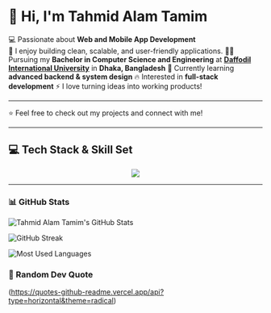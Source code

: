 # 👋 Hi, I'm Tahmid Alam Tamim

💻 Passionate about **Web and Mobile App Development**  
🚀 I enjoy building clean, scalable, and user-friendly applications.
🧑‍🎓 Pursuing my **Bachelor in Computer Science and Engineering** at **<a href="https://daffodilvarsity.edu.bd/">Daffodil International University</a>** in **Dhaka, Bangladesh**
🌱 Currently learning **advanced backend & system design**
🔥 Interested in **full-stack development**
⚡ I love turning ideas into working products!

---

⭐️ Feel free to check out my projects and connect with me!

---

## 💻 Tech Stack & Skill Set
<p align="center">
  <img src="https://skillicons.dev/icons?i=html,css,js,bootstrap,tailwind,react,php,laravel,python,django,mysql,postgres,git,github" />
</p>

---

### 📊 GitHub Stats

![Tahmid Alam Tamim's GitHub Stats](https://github-readme-stats.vercel.app/api?username=Mr-Explorer142&show_icons=true&theme=radical)

![GitHub Streak](https://github-readme-streak-stats.herokuapp.com/?user=Mr-Explorer142&theme=radical)

![Most Used Languages](https://github-readme-stats.vercel.app/api/top-langs/?username=Mr-Explorer142&layout=compact&theme=radical)

### 🦊 Random Dev Quote
(https://quotes-github-readme.vercel.app/api?type=horizontal&theme=radical)

